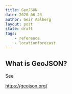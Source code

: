 ```yaml
---
title: GeoJSON
date: 2020-06-23
author: Geir Aalberg
layout: post
state: draft
tags:
    - reference
    - locationforecast
---
```




## What is GeoJSON?

See

https://geojson.org/

